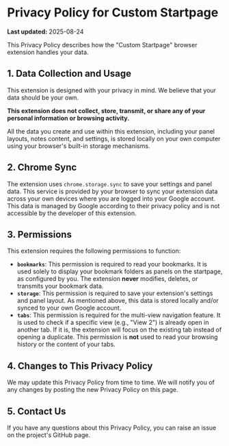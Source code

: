 # Privacy Policy for Custom Startpage

**Last updated:** 2025-08-24

This Privacy Policy describes how the "Custom Startpage" browser extension handles your data.

## 1. Data Collection and Usage

This extension is designed with your privacy in mind. We believe that your data should be your own.

**This extension does not collect, store, transmit, or share any of your personal information or browsing activity.**

All the data you create and use within this extension, including your panel layouts, notes content, and settings, is stored locally on your own computer using your browser's built-in storage mechanisms.

## 2. Chrome Sync

The extension uses `chrome.storage.sync` to save your settings and panel data. This service is provided by your browser to sync your extension data across your own devices where you are logged into your Google account. This data is managed by Google according to their privacy policy and is not accessible by the developer of this extension.

## 3. Permissions

This extension requires the following permissions to function:

-   **`bookmarks`**: This permission is required to read your bookmarks. It is used solely to display your bookmark folders as panels on the startpage, as configured by you. The extension **never** modifies, deletes, or transmits your bookmark data.
-   **`storage`**: This permission is required to save your extension's settings and panel layout. As mentioned above, this data is stored locally and/or synced to your own Google account.
-   **`tabs`**: This permission is required for the multi-view navigation feature. It is used to check if a specific view (e.g., "View 2") is already open in another tab. If it is, the extension will focus on the existing tab instead of opening a duplicate. This permission is **not** used to read your browsing history or the content of your tabs.

## 4. Changes to This Privacy Policy

We may update this Privacy Policy from time to time. We will notify you of any changes by posting the new Privacy Policy on this page.

## 5. Contact Us

If you have any questions about this Privacy Policy, you can raise an issue on the project's GitHub page.
